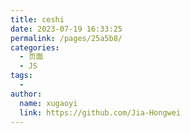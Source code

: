 ```yaml
---
title: ceshi
date: 2023-07-19 16:33:25
permalink: /pages/25a5b8/
categories:
  - 页面
  - JS
tags:
  - 
author: 
  name: xugaoyi
  link: https://github.com/Jia-Hongwei
---
```

